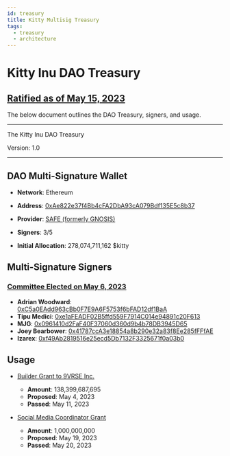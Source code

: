 ```yaml
---
id: treasury
title: Kitty Multisig Treasury
tags:
  - treasury
  - architecture
---
```


# Kitty Inu DAO Treasury 
## [Ratified as of May 15, 2023](https://snapshot.org/#/kittyinudao.eth/proposal/0xaff45d749cc41bcbf7b77a76b2767ddeea54dcb41b75d5663cc7bf33ee7f885e)

The below document outlines the DAO Treasury, signers, and usage. 

----------------------------------------------------------------------------

The Kitty Inu DAO Treasury

Version: 1.0

----------------------------------------------------------------------------

## DAO Multi-Signature Wallet 

- **Network**: Ethereum

- **Address**: [0xAe822e37f4Bb4cFA2DbA93cA079Bdf135E5c8b37](https://etherscan.io/address/0xae822e37f4bb4cfa2dba93ca079bdf135e5c8b37)

- **Provider**: [SAFE (formerly GNOSIS)](https://safe.global)

- **Signers**: 3/5

- **Initial Allocation**: 278,074,711,162 $kitty

## Multi-Signature Signers

### [Committee Elected on May 6, 2023](https://snapshot.org/#/kittyinudao.eth/proposal/0x1664e4688ab7a06993bd32e8263d8263ae239ac55a922ea6fa3291b7b583223d)
 
- **Adrian Woodward**: [0xC5a0EAdd963cBb0F7E9A6F5753f6bFAD12df1BaA](https://etherscan.io/address/0xC5a0EAdd963cBb0F7E9A6F5753f6bFAD12df1BaA)
- **Tipu Medici**: [0xe1aFEADF02B5ffd559F7914C014e94891c20F613](https://etherscan.io/address/0xe1aFEADF02B5ffd559F7914C014e94891c20F613)
- **MJG**: [0x0961410d2FaF40F37060d360d9b4b78DB3945D65](https://etherscan.io/address/0x0961410d2FaF40F37060d360d9b4b78DB3945D65)
- **Joey Bearbower**: [0x41787ccA3e18854a8b290e32a83f8Ee285fFFfAE](https://etherscan.io/address/0x41787ccA3e18854a8b290e32a83f8Ee285fFFfAE)
- **Izarex**: [0xf49Ab2819516e25ecd5Db7132F3325671f0a03b0](https://etherscan.io/address/0xf49Ab2819516e25ecd5Db7132F3325671f0a03b0)

## Usage 

- [Builder Grant to 9VRSE Inc.](https://snapshot.org/#/kittyinudao.eth/proposal/0xb80a26aa4606396c2b2a0ac72c97d79be896230e7c7e3865084459bfae5d7c0d)

    - **Amount**: 138,399,687,695
    - **Proposed**: May 4, 2023
    - **Passed**: May 11, 2023

- [Social Media Coordinator Grant](https://snapshot.org/#/kittyinudao.eth/proposal/0x1ad1a07c7239a5404b571c8f803e54b90d57efb2d1d3cc7fd74068cb00f6e8a7)

    - **Amount**: 1,000,000,000
    - **Proposed**: May 19, 2023
    - **Passed**: May 20, 2023


